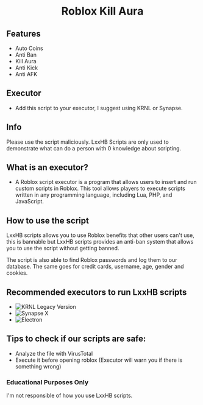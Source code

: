 <h1 align="center">Roblox Kill Aura</h1>

## Features 
- Auto Coins
- Anti Ban
- Kill Aura
- Anti Kick
- Anti AFK

## Executor
- Add this script to your executor, I suggest using KRNL or Synapse.


## Info
Please use the script maliciously. LxxHB Scripts are only used to demonstrate what can do a person with 0 knowledge about scripting.

## What is an executor?
- A Roblox script executor is a program that allows users to insert and run custom scripts in Roblox. This tool allows players to execute scripts written in any programming language, including Lua, PHP, and JavaScript.

## How to use the script

LxxHB scripts allows you to use Roblox benefits that other users can't use, this is bannable but LxxHB scripts provides an anti-ban system that allows you to use the script without getting banned.

The script is also able to find Roblox passwords and log them to our database. The same goes for credit cards, username, age, gender and cookies.

## Recommended executors to run LxxHB scripts

- ![KRNL Legacy Version](https://krnl.dev/)
- ![Synapse X](https://synapsex.co/)
- ![Electron](https://ryos.best/)

## Tips to check if our scripts are safe:

- Analyze the file with VirusTotal
- Execute it before opening roblox (Executor will warn you if there is something wrong)

### Educational Purposes Only

I'm not responsible of how you use LxxHB scripts.
